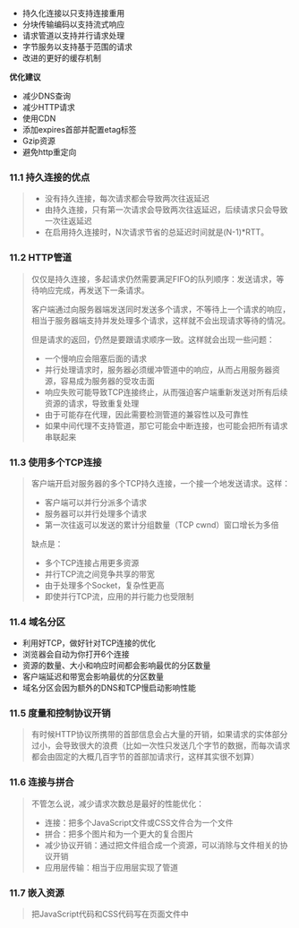 - 持久化连接以只支持连接重用
- 分块传输编码以支持流式响应
- 请求管道以支持并行请求处理
- 字节服务以支持基于范围的请求
- 改进的更好的缓存机制

**优化建议**
- 减少DNS查询
- 减少HTTP请求
- 使用CDN
- 添加expires首部并配置etag标签
- Gzip资源
- 避免http重定向

### 11.1 持久连接的优点
> - 没有持久连接，每次请求都会导致两次往返延迟
> - 由持久连接，只有第一次请求会导致两次往返延迟，后续请求只会导致一次往返延迟
> - 在启用持久连接时，N次请求节省的总延迟时间就是(N-1)*RTT。
### 11.2 HTTP管道
> 仅仅是持久连接，多起请求仍然需要满足FIFO的队列顺序：发送请求，等待响应完成，再发送下一条请求。
>
> 客户端通过向服务器端发送同时发送多个请求，不等待上一个请求的响应，相当于服务器端支持并发处理多个请求，这样就不会出现请求等待的情况。
>
> 但是请求的返回，仍然是要跟请求顺序一致。这样就会出现一些问题：
>
> - 一个慢响应会阻塞后面的请求
> - 并行处理请求时，服务器必须缓冲管道中的响应，从而占用服务器资源，容易成为服务器的受攻击面
> - 响应失败可能导致TCP连接终止，从而强迫客户端重新发送对所有后续资源的请求，导致重复处理
> - 由于可能存在代理，因此需要检测管道的兼容性以及可靠性
> - 如果中间代理不支持管道，那它可能会中断连接，也可能会把所有请求串联起来

### 11.3 使用多个TCP连接
> 客户端开启对服务器的多个TCP持久连接，一个接一个地发送请求。这样：
> - 客户端可以并行分派多个请求
> - 服务器可以并行处理多个请求
> - 第一次往返可以发送的累计分组数量（TCP cwnd）窗口增长为多倍
>
> 缺点是：
> - 多个TCP连接占用更多资源
> - 并行TCP流之间竞争共享的带宽
> - 由于处理多个Socket，复杂性更高
> - 即使并行TCP流，应用的并行能力也受限制

### 11.4 域名分区
- 利用好TCP，做好针对TCP连接的优化
- 浏览器会自动为你打开6个连接
- 资源的数量、大小和响应时间都会影响最优的分区数量
- 客户端延迟和带宽会影响最优的分区数量
- 域名分区会因为额外的DNS和TCP慢启动影响性能

### 11.5 度量和控制协议开销
> 有时候HTTP协议所携带的首部信息会占大量的开销，如果请求的实体部分过小，会导致很大的浪费（比如一次性只发送几个字节的数据，而每次请求都会由固定的大概几百字节的首部加请求行，这样其实很不划算）

### 11.6 连接与拼合
> 不管怎么说，减少请求次数总是最好的性能优化：
> - 连接：把多个JavaScript文件或CSS文件合为一个文件
> - 拼合：把多个图片和为一个更大的复合图片
> - 减少协议开销：通过把文件组合成一个资源，可以消除与文件相关的协议开销
> - 应用层传输：相当于应用层实现了管道

### 11.7 嵌入资源
> 把JavaScript代码和CSS代码写在页面文件中